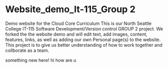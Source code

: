 # Website_demo_It-115_Group 2
Demo website for the Cloud Core Curriculum
This is our North Seattle College IT-115 Software Development/Version control GROUP 2 project. 
We forked the the website demo and will edit text, add images, content, features, links,
as well as adding our own Personal page(s) to the website.
This project is to give us better understanding of how to work together and collborate as a team. 


something new here!
hi
how are u
